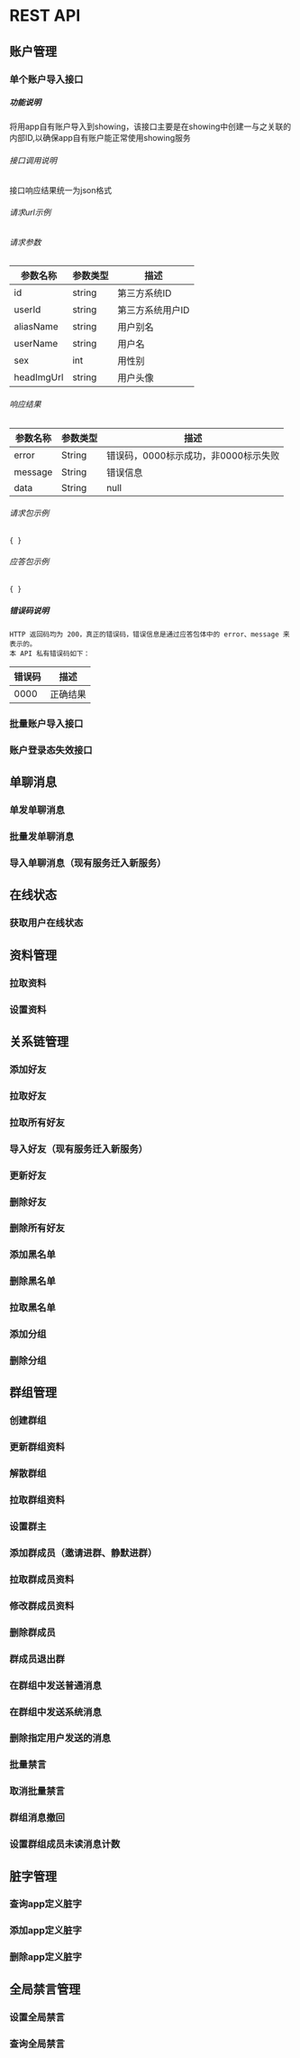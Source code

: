 # REST API

## 账户管理
### 单个账户导入接口
##### 功能说明
将用app自有账户导入到showing，该接口主要是在showing中创建一与之关联的内部ID,以确保app自有账户能正常使用showing服务
###### 接口调用说明
接口响应结果统一为json格式
###### 请求url示例


###### 请求参数
 参数名称  |   参数类型  |    描述  
----------|-------------|----------
id        |   string    |    第三方系统ID      
userId    |   string    |    第三方系统用户ID
aliasName |   string    |    用户别名         
userName  |   string    |    用户名          
sex       |   int       |    用性别          
headImgUrl|   string    |    用户头像         

###### 响应结果
 参数名称 |   参数类型   |    描述  
-------- |-------------|----------
  error  |   String    |  错误码，0000标示成功，非0000标示失败        
  message|   String    |  错误信息        
  data   |   String    |  null        

###### 请求包示例
    { }
###### 应答包示例
    { }

##### 错误码说明
    HTTP 返回码均为 200，真正的错误码，错误信息是通过应答包体中的 error、message 来表示的。
    本 API 私有错误码如下：
 错误码  |   描述   
--------|----------
  0000  |   正确结果




### 批量账户导入接口
### 账户登录态失效接口

## 单聊消息
### 单发单聊消息
### 批量发单聊消息
### 导入单聊消息（现有服务迁入新服务）

## 在线状态
### 获取用户在线状态

## 资料管理
### 拉取资料
### 设置资料

## 关系链管理
### 添加好友
### 拉取好友
### 拉取所有好友
### 导入好友（现有服务迁入新服务）
### 更新好友
### 删除好友
### 删除所有好友
### 添加黑名单
### 删除黑名单
### 拉取黑名单
### 添加分组
### 删除分组

## 群组管理
### 创建群组
### 更新群组资料
### 解散群组
### 拉取群组资料
### 设置群主
### 添加群成员（邀请进群、静默进群）
### 拉取群成员资料
### 修改群成员资料
### 删除群成员
### 群成员退出群
### 在群组中发送普通消息
### 在群组中发送系统消息
### 删除指定用户发送的消息
### 批量禁言
### 取消批量禁言
### 群组消息撤回
### 设置群组成员未读消息计数

## 脏字管理
### 查询app定义脏字
### 添加app定义脏字
### 删除app定义脏字

## 全局禁言管理
### 设置全局禁言
### 查询全局禁言



